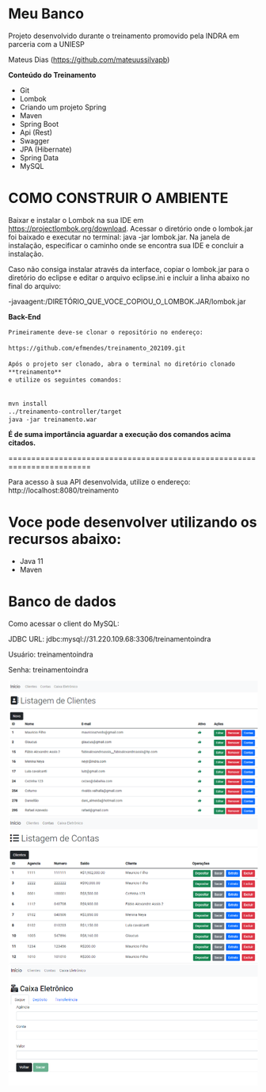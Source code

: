 # **Meu Banco**

Projeto desenvolvido durante o treinamento promovido pela INDRA em parceria com a UNIESP

Mateus Dias (https://github.com/mateuussilvapb)

**Conteúdo do Treinamento**

- Git
- Lombok
- Criando um projeto Spring
- Maven
- Spring Boot
- Api (Rest)
- Swagger
- JPA (Hibernate)
- Spring Data
- MySQL

# **COMO CONSTRUIR O AMBIENTE**

Baixar e instalar o Lombok na sua IDE em https://projectlombok.org/download.
Acessar o diretório onde o lombok.jar foi baixado e executar no terminal: java -jar lombok.jar.
Na janela de instalação, especificar o caminho onde se encontra sua IDE e concluir a instalação.

Caso não consiga instalar através da interface, copiar o lombok.jar para o diretório do eclipse e editar o arquivo eclipse.ini e incluir a linha abaixo no final do arquivo:

-javaagent:/DIRETÓRIO_QUE_VOCE_COPIOU_O_LOMBOK.JAR/lombok.jar

**Back-End**

    Primeiramente deve-se clonar o repositório no endereço:

    https://github.com/efmendes/treinamento_202109.git

    Após o projeto ser clonado, abra o terminal no diretório clonado **treinamento**
    e utilize os seguintes comandos:


    mvn install
    ../treinamento-controller/target
    java -jar treinamento.war

**É de suma importância aguardar a execução dos comandos acima citados.**

========================================================================

Para acesso à sua API desenvolvida, utilize o endereço: http://localhost:8080/treinamento

# Voce pode desenvolver utilizando os recursos abaixo:

- Java 11
- Maven

# Banco de dados

Como acessar o client do MySQL:

JDBC URL: jdbc:mysql://31.220.109.68:3306/treinamentoindra

Usuário: treinamentoindra

Senha: treinamentoindra

![Alt text](https://github.com/mateuussilvapb/treinamento_indra/blob/main/1.PNG "")
![Alt text](https://github.com/mateuussilvapb/treinamento_indra/blob/main/2.PNG "")
![Alt text](https://github.com/mateuussilvapb/treinamento_indra/blob/main/3.PNG "")
